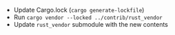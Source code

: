 - Update Cargo.lock (`cargo generate-lockfile`)
- Run `cargo vendor --locked ../contrib/rust_vendor`
- Update `rust_vendor` submodule with the new contents
